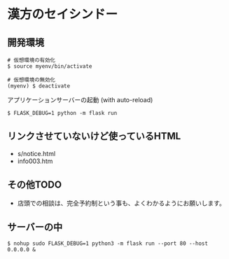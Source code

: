 # 漢方のセイシンドー

## 開発環境

```shell
# 仮想環境の有効化
$ source myenv/bin/activate

# 仮想環境の無効化
(myenv) $ deactivate
```

アプリケーションサーバーの起動 (with auto-reload)

```shell
$ FLASK_DEBUG=1 python -m flask run
```


## リンクさせていないけど使っているHTML

* s/notice.html
* info003.htm

## その他TODO

* 店頭での相談は、完全予約制という事も、よくわかるようにお願いします。


## サーバーの中

```shell
$ nohup sudo FLASK_DEBUG=1 python3 -m flask run --port 80 --host 0.0.0.0 &
```
